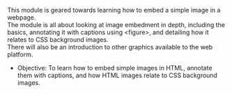 This module is geared towards learning how to embed a simple image in a webpage.<br>
The module is all about looking at image embedment in depth, including the basics,
annotating it with captions using &lt;figure&gt;, and detailing how it relates to CSS background images.<br>
There will also be an introduction to other graphics available to the web platform.  
- Objective: To learn how to embed simple images in HTML, annotate them with captions, and how HTML images relate to CSS background images.

